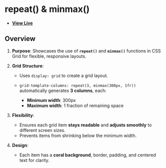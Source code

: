 # repeat() & minmax()

- [**View Live**](https://tahmid-sarker.github.io/Modern-HTML-CSS-Notes/11-CSS-Grid/02-Repeat-Minmax-Functions/)

## Overview

1. **Purpose**:
   Showcases the use of **`repeat()`** and **`minmax()`** functions in CSS Grid for flexible, responsive layouts.

2. **Grid Structure**:

   * Uses `display: grid` to create a grid layout.
   * `grid-template-columns: repeat(3, minmax(300px, 1fr))` automatically generates **3 columns**, each:

     * **Minimum width**: 300px
     * **Maximum width**: 1 fraction of remaining space

3. **Flexibility**:

   * Ensures each grid item **stays readable** and **adjusts smoothly** to different screen sizes.
   * Prevents items from shrinking below the minimum width.

4. **Design**:

   * Each item has a **coral background**, border, padding, and centered text for clarity.